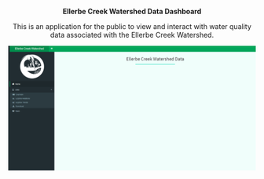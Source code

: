 <center>

**Ellerbe Creek Watershed Data Dashboard**


This is an application for the public to view and interact with water quality data associated with the Ellerbe Creek Watershed.

![Homepage of ECWA Dashboard](code/ECWAsnip.PNG)

<center>
